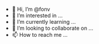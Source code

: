 - 👋 Hi, I’m @fonv
- 👀 I’m interested in ...
- 🌱 I’m currently learning ...
- 💞️ I’m looking to collaborate on ...
- 📫 How to reach me ...

<!---
fonv/fonv is a ✨ special ✨ repository because its `README.md` (this file) appears on your GitHub profile.
You can click the Preview link to take a look at your changes.
--->
